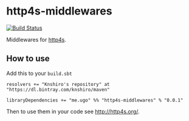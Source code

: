 # http4s-middlewares

[![Build Status](https://travis-ci.org/knshiro/http4s-middlewares.svg)](https://travis-ci.org/knshiro/http4s-middlewares)

Middlewares for [http4s](http://http4s.org/). 

## How to use

Add this to your `build.sbt`
```
resolvers += "Knshiro's repository" at "https://dl.bintray.com/knshiro/maven"

libraryDependencies += "me.ugo" %% "http4s-middlewares" % "0.0.1"
```

Then to use them in your code see http://http4s.org/.
